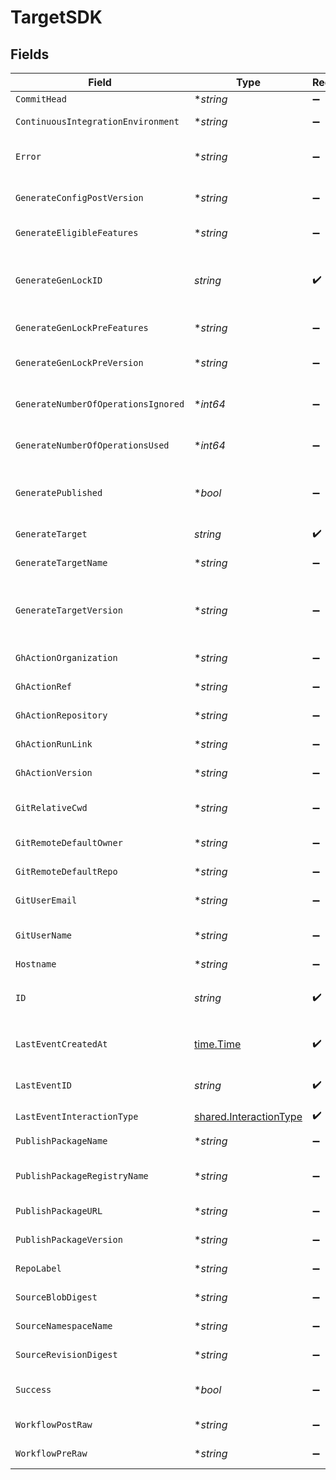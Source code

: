 # TargetSDK


## Fields

| Field                                                                                      | Type                                                                                       | Required                                                                                   | Description                                                                                |
| ------------------------------------------------------------------------------------------ | ------------------------------------------------------------------------------------------ | ------------------------------------------------------------------------------------------ | ------------------------------------------------------------------------------------------ |
| `CommitHead`                                                                               | **string*                                                                                  | :heavy_minus_sign:                                                                         | Remote commit ID.                                                                          |
| `ContinuousIntegrationEnvironment`                                                         | **string*                                                                                  | :heavy_minus_sign:                                                                         | Name of the CI environment.                                                                |
| `Error`                                                                                    | **string*                                                                                  | :heavy_minus_sign:                                                                         | Error message if the last event was not successful.                                        |
| `GenerateConfigPostVersion`                                                                | **string*                                                                                  | :heavy_minus_sign:                                                                         | Version of the generated target (post generation)                                          |
| `GenerateEligibleFeatures`                                                                 | **string*                                                                                  | :heavy_minus_sign:                                                                         | Eligible feature set during generation                                                     |
| `GenerateGenLockID`                                                                        | *string*                                                                                   | :heavy_check_mark:                                                                         | gen.lock ID (expected to be a uuid). The same as `id`. A unique identifier for the target. |
| `GenerateGenLockPreFeatures`                                                               | **string*                                                                                  | :heavy_minus_sign:                                                                         | Features prior to generation                                                               |
| `GenerateGenLockPreVersion`                                                                | **string*                                                                                  | :heavy_minus_sign:                                                                         | Artifact version for the Previous Generation                                               |
| `GenerateNumberOfOperationsIgnored`                                                        | **int64*                                                                                   | :heavy_minus_sign:                                                                         | The number of operations ignored in generation.                                            |
| `GenerateNumberOfOperationsUsed`                                                           | **int64*                                                                                   | :heavy_minus_sign:                                                                         | The number of operations used in generation.                                               |
| `GeneratePublished`                                                                        | **bool*                                                                                    | :heavy_minus_sign:                                                                         | Indicates whether the target was considered published.                                     |
| `GenerateTarget`                                                                           | *string*                                                                                   | :heavy_check_mark:                                                                         | eg `typescript`, `terraform`, `python`                                                     |
| `GenerateTargetName`                                                                       | **string*                                                                                  | :heavy_minus_sign:                                                                         | The workflow name of the target.                                                           |
| `GenerateTargetVersion`                                                                    | **string*                                                                                  | :heavy_minus_sign:                                                                         | The version of the Speakeasy generator for this target eg v2 of the typescript generator.  |
| `GhActionOrganization`                                                                     | **string*                                                                                  | :heavy_minus_sign:                                                                         | GitHub organization of the action.                                                         |
| `GhActionRef`                                                                              | **string*                                                                                  | :heavy_minus_sign:                                                                         | GitHub Action ref value.                                                                   |
| `GhActionRepository`                                                                       | **string*                                                                                  | :heavy_minus_sign:                                                                         | GitHub repository of the action.                                                           |
| `GhActionRunLink`                                                                          | **string*                                                                                  | :heavy_minus_sign:                                                                         | Link to the GitHub action run.                                                             |
| `GhActionVersion`                                                                          | **string*                                                                                  | :heavy_minus_sign:                                                                         | Version of the GitHub action.                                                              |
| `GitRelativeCwd`                                                                           | **string*                                                                                  | :heavy_minus_sign:                                                                         | Current working directory relative to the git root.                                        |
| `GitRemoteDefaultOwner`                                                                    | **string*                                                                                  | :heavy_minus_sign:                                                                         | Default owner for git remote.                                                              |
| `GitRemoteDefaultRepo`                                                                     | **string*                                                                                  | :heavy_minus_sign:                                                                         | Default repository name for git remote.                                                    |
| `GitUserEmail`                                                                             | **string*                                                                                  | :heavy_minus_sign:                                                                         | User email from git configuration.                                                         |
| `GitUserName`                                                                              | **string*                                                                                  | :heavy_minus_sign:                                                                         | User's name from git configuration. (not GitHub username)                                  |
| `Hostname`                                                                                 | **string*                                                                                  | :heavy_minus_sign:                                                                         | Remote hostname.                                                                           |
| `ID`                                                                                       | *string*                                                                                   | :heavy_check_mark:                                                                         | Unique identifier of the target the same as `generate_gen_lock_id`                         |
| `LastEventCreatedAt`                                                                       | [time.Time](https://pkg.go.dev/time#Time)                                                  | :heavy_check_mark:                                                                         | Timestamp when the event was created in the database.                                      |
| `LastEventID`                                                                              | *string*                                                                                   | :heavy_check_mark:                                                                         | Unique identifier of the last event for the target                                         |
| `LastEventInteractionType`                                                                 | [shared.InteractionType](../../../pkg/models/shared/interactiontype.md)                    | :heavy_check_mark:                                                                         | Type of interaction.                                                                       |
| `PublishPackageName`                                                                       | **string*                                                                                  | :heavy_minus_sign:                                                                         | Name of the published package.                                                             |
| `PublishPackageRegistryName`                                                               | **string*                                                                                  | :heavy_minus_sign:                                                                         | Name of the registry where the package was published.                                      |
| `PublishPackageURL`                                                                        | **string*                                                                                  | :heavy_minus_sign:                                                                         | URL of the published package.                                                              |
| `PublishPackageVersion`                                                                    | **string*                                                                                  | :heavy_minus_sign:                                                                         | Version of the published package.                                                          |
| `RepoLabel`                                                                                | **string*                                                                                  | :heavy_minus_sign:                                                                         | Label of the git repository.                                                               |
| `SourceBlobDigest`                                                                         | **string*                                                                                  | :heavy_minus_sign:                                                                         | The blob digest of the source.                                                             |
| `SourceNamespaceName`                                                                      | **string*                                                                                  | :heavy_minus_sign:                                                                         | The namespace name of the source.                                                          |
| `SourceRevisionDigest`                                                                     | **string*                                                                                  | :heavy_minus_sign:                                                                         | The revision digest of the source.                                                         |
| `Success`                                                                                  | **bool*                                                                                    | :heavy_minus_sign:                                                                         | Indicates whether the event was successful.                                                |
| `WorkflowPostRaw`                                                                          | **string*                                                                                  | :heavy_minus_sign:                                                                         | Workflow file (post execution)                                                             |
| `WorkflowPreRaw`                                                                           | **string*                                                                                  | :heavy_minus_sign:                                                                         | Workflow file (prior to execution)                                                         |